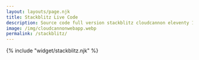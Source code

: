 ```yaml
---
layout: layouts/page.njk
title: Stackblitz Live Code
description: Source code full version stackblitz cloudcannon eleventy 11ty
image: /img/cloudcannonwebapp.webp
permalink: /stackblitz/
---
```


{% include "widget/stackblitz.njk" %}
